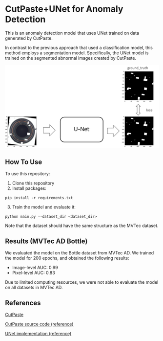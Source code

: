 # CutPaste+UNet for Anomaly Detection

This is an anomaly detection model that uses UNet trained on data generated by CutPaste.

In contrast to the previous approach that used a classification model, this method employs a segmentation model. Specifically, the UNet model is trained on the segmented abnormal images created by CutPaste.


![cutpaste_unet](https://github.com/tocom242242/CutPaste_UNet_AD/blob/main/fig/cutpaste_unet.png)


## How To Use

To use this repository:

1. Clone this repository
2. Install packages:
```
pip install -r requirements.txt
```
3. Train the model and evaluate it:
```
python main.py --dataset_dir <dataset_dir>
```
Note that the dataset should have the same structure as the MVTec dataset.

## Results (MVTec AD Bottle)

We evaluated the model on the Bottle dataset from MVTec AD. We trained the model for 200 epochs, and obtained the following results:

- Image-level AUC: 0.99
- Pixel-level AUC: 0.83

Due to limited computing resources, we were not able to evaluate the model on all datasets in MVTec AD.

## References 
[CutPaste](https://arxiv.org/pdf/2104.04015.pdf)

[CutPaste source code (reference)](https://github.com/LilitYolyan/CutPaste)

[UNet implementation (reference)](https://github.com/milesial/Pytorch-UNet)